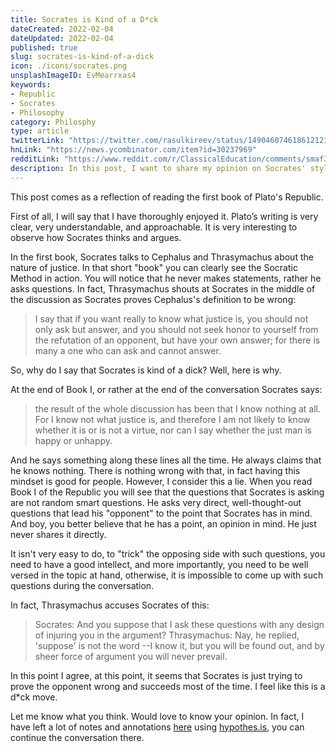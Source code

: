 ```yaml
---
title: Socrates is Kind of a D*ck
dateCreated: 2022-02-04
dateUpdated: 2022-02-04
published: true
slug: socrates-is-kind-of-a-dick
icon: ./icons/socrates.png
unsplashImageID: EvMearrxas4
keywords:
- Republic
- Socrates
- Philosophy
category: Philosphy
type: article
twitterLink: "https://twitter.com/rasulkireev/status/1490460746186121216"
hnLink: "https://news.ycombinator.com/item?id=30237969"
redditLink: "https://www.reddit.com/r/ClassicalEducation/comments/smaf36/socrates_is_kind_of_a_dck/"
description: In this post, I want to share my opinion on Socrates' style of conversation and argumentation, and why I think he is being a little bit of a dick.
---
```


This post comes as a reflection of reading the first book of Plato's Republic.

First of all, I will say that I have thoroughly enjoyed it. Plato’s writing is very clear, very understandable, and approachable. It is very interesting to observe how Socrates thinks and argues.

In the first book, Socrates talks to Cephalus and Thrasymachus about the nature of justice. In that short "book" you can clearly see the Socratic Method in action. You will notice that he never makes statements, rather he asks questions. In fact, Thrasymachus shouts at Socrates in the middle of the discussion as Socrates proves Cephalus's definition to be wrong:

> I say that if you want really to know what justice is, you should not only ask but answer, and you should not seek honor to yourself from the refutation of an opponent, but have your own answer; for there is many a one who can ask and cannot answer.

So, why do I say that Socrates is kind of a dick? Well, here is why.

At the end of Book I, or rather at the end of the conversation Socrates says:

> the result of the whole discussion has been that I know nothing at all. For I know not what justice is, and therefore I am not likely to know whether it is or is not a virtue, nor can I say whether the just man is happy or unhappy.

And he says something along these lines all the time. He always claims that he knows nothing. There is nothing wrong with that, in fact having this mindset is good for people. However, I consider this a lie. When you read Book I of the Republic you will see that the questions that Socrates is asking are not random smart questions. He asks very direct, well-thought-out questions that lead his "opponent" to the point that Socrates has in mind. And boy, you better believe that he has a point, an opinion in mind. He just never shares it directly.

It isn't very easy to do, to "trick" the opposing side with such questions, you need to have a good intellect, and more importantly, you need to be well versed in the topic at hand, otherwise, it is impossible to come up with such questions during the conversation.

In fact, Thrasymachus accuses Socrates of this:

> Socrates: And you suppose that I ask these questions with any design of injuring you in the argument?
> Thrasymachus: Nay, he replied, 'suppose' is not the word --I know it, but you will be found out, and by sheer force of argument you will never prevail.

In this point I agree, at this point, it seems that Socrates is just trying to prove the opponent wrong and succeeds most of the time. I feel like this is a d*ck move.

Let me know what you think. Would love to know your opinion. In fact, I have left a lot of notes and annotations [here](http://classics.mit.edu/Plato/republic.2.i.html) using [hypothes.is](https://web.hypothes.is/), you can continue the conversation there.
